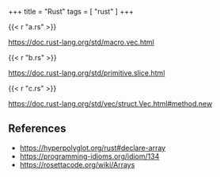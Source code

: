 +++
title = "Rust"
tags = [ "rust" ]
+++

{{< r "a.rs" >}}

<https://doc.rust-lang.org/std/macro.vec.html>

{{< r "b.rs" >}}

<https://doc.rust-lang.org/std/primitive.slice.html>

{{< r "c.rs" >}}

<https://doc.rust-lang.org/std/vec/struct.Vec.html#method.new>

## References

- <https://hyperpolyglot.org/rust#declare-array>
- <https://programming-idioms.org/idiom/134>
- <https://rosettacode.org/wiki/Arrays>
